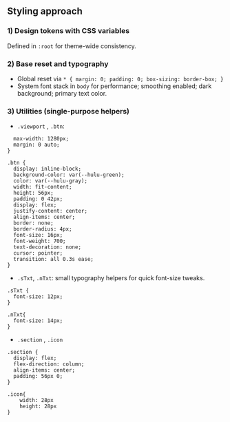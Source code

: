 
## Styling approach
### 1) Design tokens with CSS variables
Defined in `:root` for theme-wide consistency.

### 2) Base reset and typography
- Global reset via `* { margin: 0; padding: 0; box-sizing: border-box; }`
- System font stack in `body` for performance; smoothing enabled; dark background; primary text color.

### 3) Utilities (single‑purpose helpers)
- `.viewport` , `.btn`: 
```.viewport {
  max-width: 1280px;
  margin: 0 auto;
}

.btn {
  display: inline-block;
  background-color: var(--hulu-green);
  color: var(--hulu-gray);
  width: fit-content;
  height: 56px;
  padding: 0 42px;
  display: flex;
  justify-content: center;
  align-items: center;
  border: none;
  border-radius: 4px;
  font-size: 16px;
  font-weight: 700;
  text-decoration: none;
  cursor: pointer;
  transition: all 0.3s ease;
}
```
- `.sTxt`, `.nTxt`: small typography helpers for quick font-size tweaks.
```
.sTxt {
  font-size: 12px;
}

.nTxt{
  font-size: 14px;
}
```
- `.section` , `.icon`
```
.section {
  display: flex;
  flex-direction: column;
  align-items: center;
  padding: 56px 0;
}

.icon{
    width: 28px
    height: 28px
}
```

